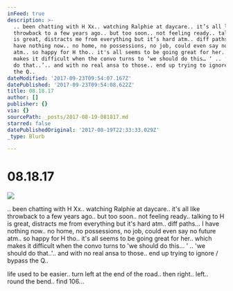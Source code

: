 ```yaml
---
inFeed: true
description: >-
  .. been chatting with H Xx.. watching Ralphie at daycare.. it’s all like
  throwback to a few years ago.. but too soon.. not feeling ready.. talking to H
  is great, distracts me from everything but it’s hard atm.. diff paths... I
  have nothing now.. no home, no possessions, no job, could even say no future
  atm.. so happy for H tho.. it's all seems to be going great for her.. which
  makes it difficult when the convo turns to ‘we should do this… ‘ .. ‘we should
  do that..’.. and with no real ansa to those.. end up trying to ignore / bypass
  the Q.. 
dateModified: '2017-09-23T09:54:07.167Z'
datePublished: '2017-09-23T09:54:08.622Z'
title: 08.18.17
author: []
publisher: {}
via: {}
sourcePath: _posts/2017-08-19-081817.md
starred: false
datePublishedOriginal: '2017-08-19T22:33:33.029Z'
_type: Blurb

---
```

# 08.18.17
![](https://the-grid-user-content.s3-us-west-2.amazonaws.com/a4a101cb-9582-40c2-9fa0-3662288d7137.png)

.. been chatting with H Xx.. watching Ralphie at daycare.. it's all like throwback to a few years ago.. but too soon.. not feeling ready.. talking to H is great, distracts me from everything but it's hard atm.. diff paths... I have nothing now.. no home, no possessions, no job, could even say no future atm.. so happy for H tho.. it's all seems to be going great for her.. which makes it difficult when the convo turns to 'we should do this... ' .. 'we should do that..'.. and with no real ansa to those.. end up trying to ignore / bypass the Q.. 

life used to be easier.. turn left at the end of the road.. then right.. left.. round the bend.. find 106...